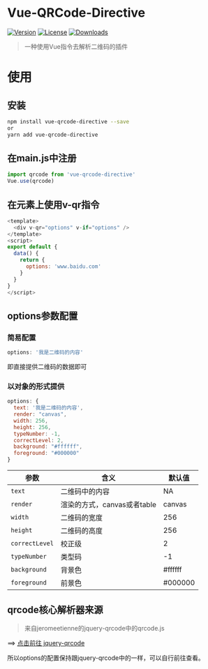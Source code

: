 # Vue-QRCode-Directive
<a href="https://www.npmjs.com/package/vue-qrcode-directive"><img src="https://img.shields.io/npm/v/vue-qrcode-directive.svg" alt="Version"></a>
<a href="https://www.npmjs.com/package/vue-qrcode-directive"><img src="https://img.shields.io/npm/l/vue-qrcode-directive.svg" alt="License"></a>
<a href="https://npmcharts.com/compare/vue-qrcode-directive?minimal=true"><img src="https://img.shields.io/npm/dm/vue-qrcode-directive.svg" alt="Downloads"></a>

> 一种使用Vue指令去解析二维码的插件

# 使用

## 安装

```sh
npm install vue-qrcode-directive --save
or
yarn add vue-qrcode-directive
```

## 在main.js中注册

```js
import qrcode from 'vue-qrcode-directive'
Vue.use(qrcode)
```


## 在元素上使用v-qr指令
```js
<template>	
  <div v-qr="options" v-if="options" />
</template>
<script>
export default {
  data() {
    return {
      options: 'www.baidu.com'
    }
  }
}
</script>
```

## options参数配置

### 简易配置

```js
options: '我是二维码的内容'
```
即直接提供二维码的数据即可

### 以对象的形式提供
```js
options: {
  text: '我是二维码的内容',
  render: "canvas",
  width: 256,
  height: 256,
  typeNumber: -1,
  correctLevel: 2,
  background: "#ffffff",
  foreground: "#000000"
}
```

| 参数                   | 含义                          | 默认值        |
| --------------------- | ----------------------------- | ------------- |
| `text`                | 二维码中的内容                  | NA           |
| `render`              | 渲染的方式，canvas或者table     | canvas       |
| `width`               | 二维码的宽度                   | 256           |
| `height`              | 二维码的高度                   | 256           |
| `correctLevel`        | 校正级                        | 2             |
| `typeNumber`          | 类型码                        | -1            |
| `background`          | 背景色                        | #ffffff       |
| `foreground`          | 前景色                        | #000000       |

## qrcode核心解析器来源

> 来自jeromeetienne的jquery-qrcode中的qrcode.js

==> [点击前往 jquery-qrcode](https://github.com/jeromeetienne/jquery-qrcode)

所以options的配置保持跟jquery-qrcode中的一样，可以自行前往查看。
